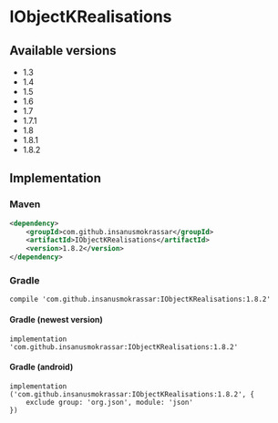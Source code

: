 # IObjectKRealisations

## Available versions

* 1.3
* 1.4
* 1.5
* 1.6
* 1.7
* 1.7.1
* 1.8
* 1.8.1
* 1.8.2

## Implementation

### Maven

```xml
<dependency>
    <groupId>com.github.insanusmokrassar</groupId>
    <artifactId>IObjectKRealisations</artifactId>
    <version>1.8.2</version>
</dependency>
```

### Gradle

```
compile 'com.github.insanusmokrassar:IObjectKRealisations:1.8.2'
```

#### Gradle (newest version)

```
implementation 'com.github.insanusmokrassar:IObjectKRealisations:1.8.2'
```

#### Gradle (android)

```
implementation ('com.github.insanusmokrassar:IObjectKRealisations:1.8.2', {
    exclude group: 'org.json', module: 'json'
})
```
